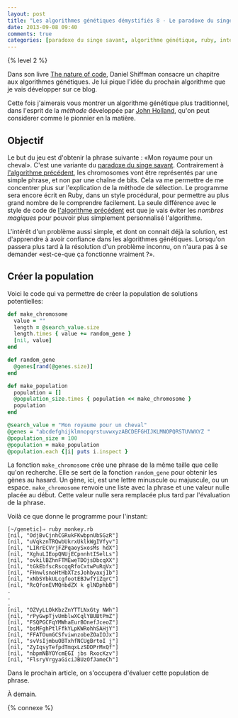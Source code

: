 ```yaml
---
layout: post
title: "Les algorithmes génétiques démystifiés 8 - Le paradoxe du singe savant"
date: 2013-09-08 09:40
comments: true
categories: [paradoxe du singe savant, algorithme génétique, ruby, intermédiaire]
---
```


{% level 2 %}

Dans son livre [The nature of code](http://natureofcode.com/),
Daniel Shiffman consacre un chapitre aux algorithmes génétiques. Je lui
pique l'idée du prochain algorithme que je vais développer sur ce blog.

Cette fois j'aimerais vous montrer un algorithme génétique plus traditionnel,
dans l'esprit de la *méthode* développée par
[John Holland](http://en.wikipedia.org/wiki/John_Henry_Holland), qu'on peut
considerer comme le pionnier en la matière.

<!-- more -->

Objectif
--------
Le but du jeu est d'obtenir la phrase suivante : «Mon royaume pour un
cheval». C'est une variante du
[paradoxe du singe savant](http://fr.wikipedia.org/wiki/Paradoxe_du_singe_savant).
Contrairement à [l'algorithme précédent](http://lkdjiin.github.io/blog/2013/08/29/les-algorithmes-genetiques-demystifies-2/), les chromosomes vont
être représentés par une simple phrase, et non par une chaîne de bits.
Cela va me permettre de me concentrer plus sur l'explication de la
méthode de sélection. Le programme sera encore écrit en Ruby, dans un
style procédural, pour permettre au plus grand nombre de le comprendre
facilement. La seule différence avec le style de code de
[l'algorithme précédent](http://lkdjiin.github.io/blog/2013/08/29/les-algorithmes-genetiques-demystifies-2/) est que je vais éviter les *nombres magiques*
pour pouvoir plus simplement personnalisé l'algorithme.

L'intérêt d'un problème aussi simple, et dont on connait déjà la solution,
est d'apprendre à avoir confiance dans les algorithmes génétiques.
Lorsqu'on passera plus tard à la résolution d'un problème inconnu, on n'aura
pas à se demander «est-ce-que ça fonctionne vraiment ?».

Créer la population
-------------------

Voici le code qui va permettre de créer la population de solutions
potentielles:

``` ruby monkey.rb
def make_chromosome
  value = ""
  length = @search_value.size
  length.times { value += random_gene }
  [nil, value]
end

def random_gene
  @genes[rand(@genes.size)]
end

def make_population
  population = []
  @population_size.times { population << make_chromosome }
  population
end

@search_value = "Mon royaume pour un cheval"
@genes = "abcdefghijklmnopqrstuvwxyzABCDEFGHIJKLMNOPQRSTUVWXYZ "
@population_size = 100
@population = make_population
@population.each {|i| puts i.inspect }
```

La fonction `make_chromosome` crée une phrase de la même taille que celle qu'on
recherche. Elle se sert de la fonction `random_gene` pour obtenir les gènes
au hasard. Un gène, ici, est une lettre minuscule ou majuscule, ou un espace.
`make_chromosome` renvoie une liste avec la phrase et une valeur nulle placée
au début. Cette valeur nulle sera remplacée plus tard par l'évaluation
de la phrase.

Voilà ce que donne le programme pour l'instant:

    [~/genetic]⇒ ruby monkey.rb 
    [nil, "OdjBvCjnhCGRukFKwbpnUbSGzR"]
    [nil, "uVqkznTRQwbUkrxUklkWgIVfyv"]
    [nil, "LIRrECVrjFZPqaoySxosMs hdX"]
    [nil, "XghuLIEopQNUjECpnnhtISelLs"]
    [nil, "ovkilBZhnFTMEweTDOjsDbcqXX"]
    [nil, "tGkEbfscRscqqRfoCxtwPuRqVx"]
    [nil, "FHnwlsnoHtHbXTzsJohbyaxjIb"]
    [nil, "xNbSYbkULcgfootEBJwfYiZqrC"]
    [nil, "RcQfonEVMQnbdZX k glNDphbB"]
    .
    .
    .
    [nil, "OZVyLLOkKbzZnYTTLNxGty NWh"]
    [nil, "rPyGwpTjvUmblwXCqlYBUBtPmZ"]
    [nil, "FSQPGCFqYMWhaEurBOnefJceoZ"]
    [nil, "bsMFghPtlFfkYLpKWRohhSAHjY"]
    [nil, "FFATOumGCSfviwnzobeZOaIOJx"]
    [nil, "svVsIjmbuOBTxhfNCUgBrtoI j"]
    [nil, "ZyIqsyTefpdTmqxLzSDDPrMxQf"]
    [nil, "nbpmNBYOYcmEGI jbs RxocKzv"]
    [nil, "FlsryVrgyaGiciJBUzOfJameCh"]

Dans le prochain article, on s'occupera d'évaluer cette population de
phrase.



<script id='fb33k8u'>(function(i){var f,s=document.getElementById(i);f=document.createElement('iframe');f.src='//api.flattr.com/button/view/?uid=lkdjiin&url='+encodeURIComponent(document.URL);f.title='Flattr';f.height=62;f.width=55;f.style.borderWidth=0;s.parentNode.insertBefore(f,s);})('fb33k8u');</script>

À demain.

{% connexe %}

